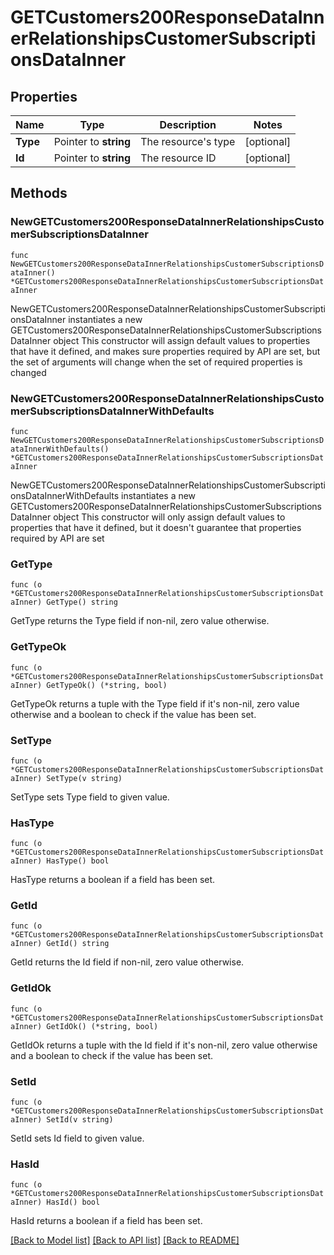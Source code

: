 # GETCustomers200ResponseDataInnerRelationshipsCustomerSubscriptionsDataInner

## Properties

Name | Type | Description | Notes
------------ | ------------- | ------------- | -------------
**Type** | Pointer to **string** | The resource&#39;s type | [optional] 
**Id** | Pointer to **string** | The resource ID | [optional] 

## Methods

### NewGETCustomers200ResponseDataInnerRelationshipsCustomerSubscriptionsDataInner

`func NewGETCustomers200ResponseDataInnerRelationshipsCustomerSubscriptionsDataInner() *GETCustomers200ResponseDataInnerRelationshipsCustomerSubscriptionsDataInner`

NewGETCustomers200ResponseDataInnerRelationshipsCustomerSubscriptionsDataInner instantiates a new GETCustomers200ResponseDataInnerRelationshipsCustomerSubscriptionsDataInner object
This constructor will assign default values to properties that have it defined,
and makes sure properties required by API are set, but the set of arguments
will change when the set of required properties is changed

### NewGETCustomers200ResponseDataInnerRelationshipsCustomerSubscriptionsDataInnerWithDefaults

`func NewGETCustomers200ResponseDataInnerRelationshipsCustomerSubscriptionsDataInnerWithDefaults() *GETCustomers200ResponseDataInnerRelationshipsCustomerSubscriptionsDataInner`

NewGETCustomers200ResponseDataInnerRelationshipsCustomerSubscriptionsDataInnerWithDefaults instantiates a new GETCustomers200ResponseDataInnerRelationshipsCustomerSubscriptionsDataInner object
This constructor will only assign default values to properties that have it defined,
but it doesn't guarantee that properties required by API are set

### GetType

`func (o *GETCustomers200ResponseDataInnerRelationshipsCustomerSubscriptionsDataInner) GetType() string`

GetType returns the Type field if non-nil, zero value otherwise.

### GetTypeOk

`func (o *GETCustomers200ResponseDataInnerRelationshipsCustomerSubscriptionsDataInner) GetTypeOk() (*string, bool)`

GetTypeOk returns a tuple with the Type field if it's non-nil, zero value otherwise
and a boolean to check if the value has been set.

### SetType

`func (o *GETCustomers200ResponseDataInnerRelationshipsCustomerSubscriptionsDataInner) SetType(v string)`

SetType sets Type field to given value.

### HasType

`func (o *GETCustomers200ResponseDataInnerRelationshipsCustomerSubscriptionsDataInner) HasType() bool`

HasType returns a boolean if a field has been set.

### GetId

`func (o *GETCustomers200ResponseDataInnerRelationshipsCustomerSubscriptionsDataInner) GetId() string`

GetId returns the Id field if non-nil, zero value otherwise.

### GetIdOk

`func (o *GETCustomers200ResponseDataInnerRelationshipsCustomerSubscriptionsDataInner) GetIdOk() (*string, bool)`

GetIdOk returns a tuple with the Id field if it's non-nil, zero value otherwise
and a boolean to check if the value has been set.

### SetId

`func (o *GETCustomers200ResponseDataInnerRelationshipsCustomerSubscriptionsDataInner) SetId(v string)`

SetId sets Id field to given value.

### HasId

`func (o *GETCustomers200ResponseDataInnerRelationshipsCustomerSubscriptionsDataInner) HasId() bool`

HasId returns a boolean if a field has been set.


[[Back to Model list]](../README.md#documentation-for-models) [[Back to API list]](../README.md#documentation-for-api-endpoints) [[Back to README]](../README.md)


